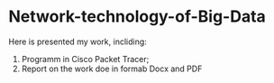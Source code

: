 # Network-technology-of-Big-Data
Here is presented my work, incliding:
1. Programm in Cisco Packet Tracer;
2. Report on the work doe in formab Docx and PDF
